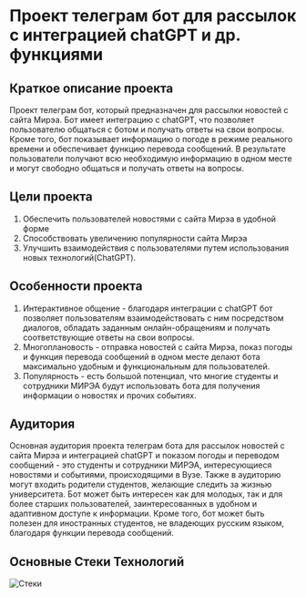 # Проект телеграм бот для рассылок с интеграцией chatGPT и др. функциями
## Краткое описание проекта
Проект телеграм бот, который предназначен для рассылки новостей с сайта Мирэа. Бот имеет интеграцию с chatGPT, что позволяет пользователю общаться с ботом и получать ответы на свои вопросы. Кроме того, бот показывает информацию о погоде в режиме реального времени и обеспечивает функцию перевода сообщений. В результате пользователи получают всю необходимую информацию в одном месте и могут свободно общаться и получать ответы на вопросы.
## Цели проекта
1. Обеспечить пользователей новостями с сайта Мирэа в удобной форме
2. Способствовать увеличению популярности сайта Мирэа
3. Улучшить взаимодействия с пользователями путем использования новых технологий(ChatGPT). 
## Особенности проекта
1. Интерактивное общение - благодаря интеграции с chatGPT бот позволяет пользователям взаимодействовать с ним посредством диалогов, обладать заданным онлайн-обращениям и получать соответствующие ответы на свои вопросы.
2. Многоплановость - отправка новостей с сайта Мирэа, показ погоды и функция перевода сообщений в одном месте делают бота максимально удобным и функциональным для пользователей.
3. Популярность - есть большой потенциал, что многие студенты и сотрудники МИРЭА будут использовать бота для получения информации о новостях и прочих событиях.
## Аудитория 
Основная аудитория проекта телеграм бота для рассылок новостей с сайта Мирэа и интеграцией chatGPT и показом погоды и переводом сообщений - это студенты и сотрудники МИРЭА, интересующиеся новостями и событиями, происходящими в Вузе. Также в аудиторию могут входить родители студентов, желающие следить за жизнью университета. Бот может быть интересен как для молодых, так и для более старших пользователей, заинтересованных в удобном и адаптивном доступе к информации. Кроме того, бот может быть полезен для иностранных студентов, не владеющих русским языком, благодаря функции перевода сообщений.
## Основные Стеки Технологий 
![Стеки](https://github.com/Pr0grammer-learner/Telegram_bot/assets/23147274/1983cd06-9101-4402-ba24-00fbd54d275a)
